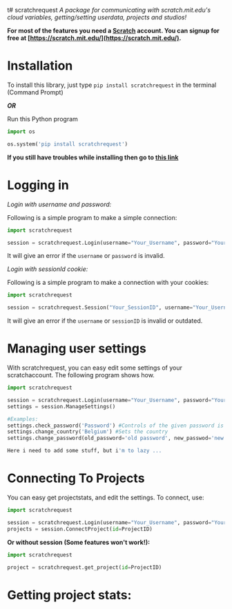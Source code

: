 t# scratchrequest
 _A package for communicating with scratch.mit.edu's cloud variables, getting/setting userdata, projects and studios!_

**For most of the features you need a [Scratch](https://scratch.mit.edu/) account. You can signup for free at [https://scratch.mit.edu/](https://scratch.mit.edu/).**

# Installation

To install this library, just type ```pip install scratchrequest``` in the terminal (Command Prompt)

*****OR*****

Run this Python program

```python
import os

os.system('pip install scratchrequest')
```

**If you still have troubles while installing then go
to [this link](https://packaging.python.org/tutorials/installing-packages/)**

# Logging in

*Login with username and password:*


Following is a simple program to make a simple connection:

```python
import scratchrequest

session = scratchrequest.Login(username="Your_Username", password="Your_Password")
```

It will give an error if the `username` or `password` is invalid.




*Login with sessionId cookie:*

Following is a simple program to make a connection with your cookies:

```python
import scratchrequest

session = scratchrequest.Session("Your_SessionID", username="Your_Username")
```

It will give an error if the `username` or `sessionID` is invalid or outdated.

# Managing user settings

With scratchrequest, you can easy edit some settings of your scratchaccount. The following program shows how.

```python
import scratchrequest

session = scratchrequest.Login(username="Your_Username", password="Your_Password")
settings = session.ManageSettings()

#Examples:
settings.check_password('Password') #Controls of the given password is correct
settings.change_country('Belgium') #Sets the country
settings.change_password(old_password='old password', new_passwod='new password')

Here i need to add some stuff, but i'm to lazy ...
```

# Connecting To Projects

You can easy get projectstats, and edit the settings.
To connect, use:

```python
import scratchrequest

session = scratchrequest.Login(username="Your_Username", password="Your_Password")
projects = session.ConnectProject(id=ProjectID)
```
**Or without session (Some features won't work!):**
```python
import scratchrequest

project = scratchrequest.get_project(id=ProjectID)
```

# Getting project stats:
